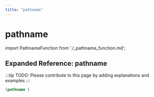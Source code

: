 ```yaml
---
title: "pathname"
---
```


# pathname

import PathnameFunction from './_pathname_function.md';

<PathnameFunction />

## Expanded Reference: pathname

:::tip
TODO: Please contribute to this page by adding explanations and examples
:::

```lisp
(pathname )
```
